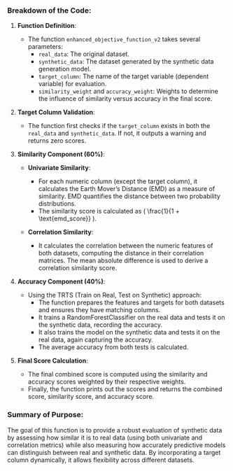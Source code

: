 ### Breakdown of the Code:

1. **Function Definition**:
   - The function `enhanced_objective_function_v2` takes several parameters:
     - `real_data`: The original dataset.
     - `synthetic_data`: The dataset generated by the synthetic data generation model.
     - `target_column`: The name of the target variable (dependent variable) for evaluation.
     - `similarity_weight` and `accuracy_weight`: Weights to determine the influence of similarity versus accuracy in the final score.

2. **Target Column Validation**:
   - The function first checks if the `target_column` exists in both the `real_data` and `synthetic_data`. If not, it outputs a warning and returns zero scores.

3. **Similarity Component (60%)**:
   - **Univariate Similarity**:
     - For each numeric column (except the target column), it calculates the Earth Mover’s Distance (EMD) as a measure of similarity. EMD quantifies the distance between two probability distributions.
     - The similarity score is calculated as \( \frac{1}{1 + \text{emd\_score}} \).

   - **Correlation Similarity**:
     - It calculates the correlation between the numeric features of both datasets, computing the distance in their correlation matrices. The mean absolute difference is used to derive a correlation similarity score.

4. **Accuracy Component (40%)**:
   - Using the TRTS (Train on Real, Test on Synthetic) approach:
     - The function prepares the features and targets for both datasets and ensures they have matching columns.
     - It trains a RandomForestClassifier on the real data and tests it on the synthetic data, recording the accuracy.
     - It also trains the model on the synthetic data and tests it on the real data, again capturing the accuracy.
     - The average accuracy from both tests is calculated.

5. **Final Score Calculation**:
   - The final combined score is computed using the similarity and accuracy scores weighted by their respective weights.
   - Finally, the function prints out the scores and returns the combined score, similarity score, and accuracy score.

### Summary of Purpose:
The goal of this function is to provide a robust evaluation of synthetic data by assessing how similar it is to real data (using both univariate and correlation metrics) while also measuring how accurately predictive models can distinguish between real and synthetic data. By incorporating a target column dynamically, it allows flexibility across different datasets.
